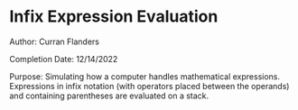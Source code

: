 # Infix Expression Evaluation
Author: Curran Flanders

Completion Date: 12/14/2022

Purpose: Simulating how a computer handles mathematical expressions. Expressions in infix notation (with operators placed between the operands) and containing parentheses are evaluated on a stack.
